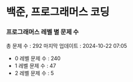 # 백준, 프로그래머스 코딩
### 프로그래머스 레벨 별 문제 수
총 문제 수 : 292
마지막 업데이트 : 2024-10-22 07:05
- 0 레벨 문제 수 : 240
- 1 레벨 문제 수 : 47
- 2 레벨 문제 수 : 5

